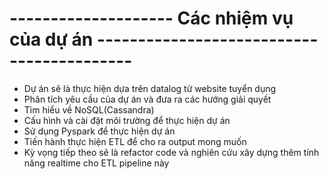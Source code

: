 # -------------------- Các nhiệm vụ của dự án ------------------------------------------ 
- Dự án sẽ là thực hiện dựa trên datalog từ website tuyển dụng
- Phân tích yêu cầu của dự án và đưa ra các hướng giải quyết
- Tìm hiểu về NoSQL(Cassandra)
- Cấu hình và cài đặt môi trường để thực hiện dự án
- Sử dụng Pyspark để thực hiện dự án
- Tiến hành thực hiện ETL để cho ra output mong muốn
- Kỳ vọng tiếp theo sẽ là refactor code và nghiên cứu xây dựng thêm tính năng realtime cho ETL pipeline này 
